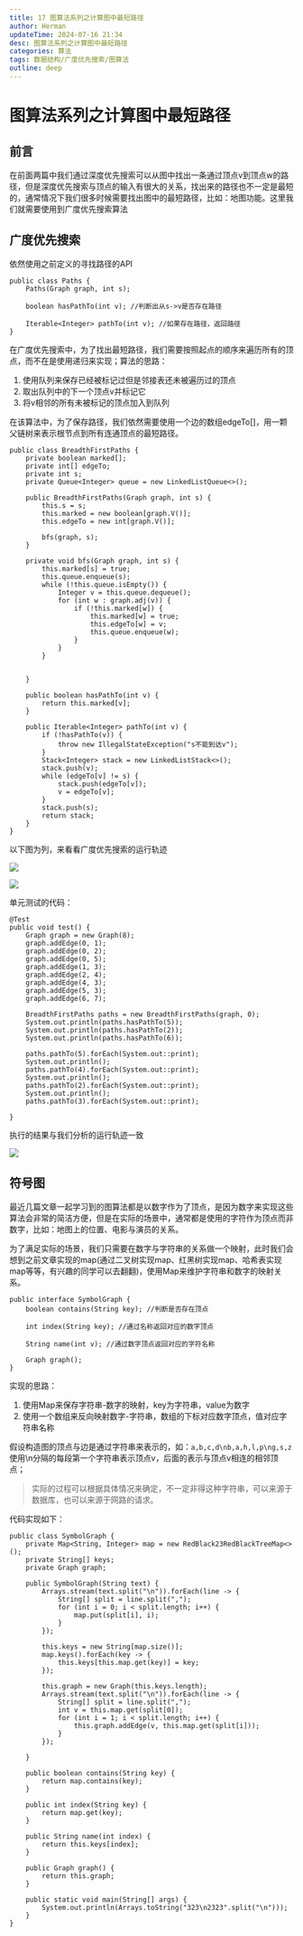 ```yaml
---
title: 17 图算法系列之计算图中最短路径
author: Herman
updateTime: 2024-07-16 21:34
desc: 图算法系列之计算图中最短路径
categories: 算法
tags: 数据结构/广度优先搜索/图算法
outline: deep
---
```



# 图算法系列之计算图中最短路径


## 前言
在前面两篇中我们通过深度优先搜索可以从图中找出一条通过顶点v到顶点w的路径，但是深度优先搜索与顶点的输入有很大的关系，找出来的路径也不一定是最短的，通常情况下我们很多时候需要找出图中的最短路径，比如：地图功能。这里我们就需要使用到广度优先搜索算法


## 广度优先搜索
依然使用之前定义的寻找路径的API
```
public class Paths {
    Paths(Graph graph, int s);
    
    boolean hasPathTo(int v); //判断出从s->v是否存在路径
    
    Iterable<Integer> pathTo(int v); //如果存在路径，返回路径
}
```

在广度优先搜索中，为了找出最短路径，我们需要按照起点的顺序来遍历所有的顶点，而不在是使用递归来实现；算法的思路：

1. 使用队列来保存已经被标记过但是邻接表还未被遍历过的顶点
2. 取出队列中的下一个顶点v并标记它
3. 将v相邻的所有未被标记的顶点加入到队列

在该算法中，为了保存路径，我们依然需要使用一个边的数组edgeTo[]，用一颗父链树来表示根节点到所有连通顶点的最短路径。

```
public class BreadthFirstPaths {
    private boolean marked[];
    private int[] edgeTo;
    private int s;
    private Queue<Integer> queue = new LinkedListQueue<>();

    public BreadthFirstPaths(Graph graph, int s) {
        this.s = s;
        this.marked = new boolean[graph.V()];
        this.edgeTo = new int[graph.V()];

        bfs(graph, s);
    }

    private void bfs(Graph graph, int s) {
        this.marked[s] = true;
        this.queue.enqueue(s);
        while (!this.queue.isEmpty()) {
            Integer v = this.queue.dequeue();
            for (int w : graph.adj(v)) {
                if (!this.marked[w]) {
                    this.marked[w] = true;
                    this.edgeTo[w] = v;
                    this.queue.enqueue(w);
                }
            }
        }


    }

    public boolean hasPathTo(int v) {
        return this.marked[v];
    }

    public Iterable<Integer> pathTo(int v) {
        if (!hasPathTo(v)) {
            throw new IllegalStateException("s不能到达v");
        }
        Stack<Integer> stack = new LinkedListStack<>();
        stack.push(v);
        while (edgeTo[v] != s) {
            stack.push(edgeTo[v]);
            v = edgeTo[v];
        }
        stack.push(s);
        return stack;
    }
}
```


以下图为列，来看看广度优先搜索的运行轨迹

![](https://raw.githubusercontent.com/silently9527/images/main/0965db8ae1cd4b84ab7453e31c768db1%7Etplv-k3u1fbpfcp-zoom-1.image)

![](https://raw.githubusercontent.com/silently9527/images/main/e8c5b8f000754f0f8bb3027dc531b2c0%7Etplv-k3u1fbpfcp-zoom-1.image)


单元测试的代码：

```
@Test
public void test() {
    Graph graph = new Graph(8);
    graph.addEdge(0, 1);
    graph.addEdge(0, 2);
    graph.addEdge(0, 5);
    graph.addEdge(1, 3);
    graph.addEdge(2, 4);
    graph.addEdge(4, 3);
    graph.addEdge(5, 3);
    graph.addEdge(6, 7);

    BreadthFirstPaths paths = new BreadthFirstPaths(graph, 0);
    System.out.println(paths.hasPathTo(5));
    System.out.println(paths.hasPathTo(2));
    System.out.println(paths.hasPathTo(6));

    paths.pathTo(5).forEach(System.out::print);
    System.out.println();
    paths.pathTo(4).forEach(System.out::print);
    System.out.println();
    paths.pathTo(2).forEach(System.out::print);
    System.out.println();
    paths.pathTo(3).forEach(System.out::print);

}
```

执行的结果与我们分析的运行轨迹一致

![](https://raw.githubusercontent.com/silently9527/images/main/ccd3716f1c514baf9238b8fa83300075%7Etplv-k3u1fbpfcp-zoom-1.image)


## 符号图
最近几篇文章一起学习到的图算法都是以数字作为了顶点，是因为数字来实现这些算法会非常的简洁方便，但是在实际的场景中，通常都是使用的字符作为顶点而非数字，比如：地图上的位置、电影与演员的关系。

为了满足实际的场景，我们只需要在数字与字符串的关系做一个映射，此时我们会想到之前文章实现的map(通过二叉树实现map、红黑树实现map、哈希表实现map等等，有兴趣的同学可以去翻翻)，使用Map来维护字符串和数字的映射关系。

```
public interface SymbolGraph {
    boolean contains(String key); //判断是否存在顶点

    int index(String key); //通过名称返回对应的数字顶点

    String name(int v); //通过数字顶点返回对应的字符名称

    Graph graph();
}
```

实现的思路：

1. 使用Map来保存字符串-数字的映射，key为字符串，value为数字
2. 使用一个数组来反向映射数字-字符串，数组的下标对应数字顶点，值对应字符串名称


假设构造图的顶点与边是通过字符串来表示的，如：`a,b,c,d\nb,a,h,l,p\ng,s,z` 使用\n分隔的每段第一个字符串表示顶点v，后面的表示与顶点v相连的相邻顶点；

> 实际的过程可以根据具体情况来确定，不一定非得这种字符串，可以来源于数据库，也可以来源于网路的请求。

代码实现如下：

```
public class SymbolGraph {
    private Map<String, Integer> map = new RedBlack23RedBlackTreeMap<>();
    private String[] keys;
    private Graph graph;

    public SymbolGraph(String text) {
        Arrays.stream(text.split("\n")).forEach(line -> {
            String[] split = line.split(",");
            for (int i = 0; i < split.length; i++) {
                map.put(split[i], i);
            }
        });

        this.keys = new String[map.size()];
        map.keys().forEach(key -> {
            this.keys[this.map.get(key)] = key;
        });

        this.graph = new Graph(this.keys.length);
        Arrays.stream(text.split("\n")).forEach(line -> {
            String[] split = line.split(",");
            int v = this.map.get(split[0]);
            for (int i = 1; i < split.length; i++) {
                this.graph.addEdge(v, this.map.get(split[i]));
            }
        });
        
    }

    public boolean contains(String key) {
        return map.contains(key);
    }

    public int index(String key) {
        return map.get(key);
    }

    public String name(int index) {
        return this.keys[index];
    }

    public Graph graph() {
        return this.graph;
    }

    public static void main(String[] args) {
        System.out.println(Arrays.toString("323\n2323".split("\n")));
    }
}
```




